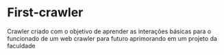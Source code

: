 # First-crawler
Crawler criado com o objetivo de aprender as interações básicas para o funcionado de um web crawler para futuro aprimorando em um projeto da faculdade
